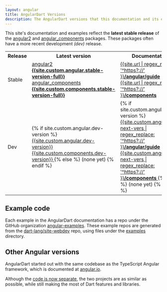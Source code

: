 ```yaml
---
layout: angular
title: AngularDart Versions
description: The AngularDart versions that this documentation and its examples use.
---
```

This site's documentation and examples reflect
the **latest stable release** of the
[angular2](https://pub.dartlang.org/packages/angular2) and
[angular_components](https://pub.dartlang.org/packages/angular_components)
packages. These packages often have a more recent development _(dev)_ release.

<table>
  <tr>
    <th>Release</th>
    <th>Latest version</th>
    <th>Documentation</th>
  </tr>
  <tr>
    <td>
      Stable
    </td>
    <td>
      <a href="https://pub.dartlang.org/packages/%61ngular2/versions/{{site.custom.angular.stable-version-full}}#-pkg-tab-changelog">
        angular2 <b>{{site.custom.angular.stable-version-full}}</b>
      </a>
      <br>
      <a href="https://pub.dartlang.org/packages/%61ngular_components/versions/{{site.custom.components.stable-version-full}}#-pkg-tab-changelog">
        angular_components <b>{{site.custom.components.stable-version-full}}</b>
      </a>
    </td>
    <td>
      <a href="/angular/guide">
        {{site.url | regex_replace: '^https?://' }}<b>/angular/guide</b>
      </a>
      <br>
      <a href="/components">
        {{site.url | regex_replace: '^https?://' }}<b>/components</b>
      </a>
    </td>
  </tr>
  <tr>
    <td>
      Dev
    </td>
    <td>
      {% if site.custom.angular.dev-version %}
      <a href="https://pub.dartlang.org/packages/%61ngular2/versions/{{site.custom.angular.dev-version}}#-pkg-tab-changelog">
        {{site.custom.angular.dev-version}}
      </a>
      <br>
      <a href="https://pub.dartlang.org/packages/%61ngular_components/versions/{{site.custom.angular.dev-version}}#-pkg-tab-changelog">
        {{site.custom.components.dev-version}}
      </a>
      {% else %}
      (none yet)
      {% endif %}
    </td>
    <td>
      {% if site.custom.angular.dev-version %}
      <a href="{{site.custom.angular.url-next-vers}}/angular/guide">
        {{site.custom.angular.url-next-vers | regex_replace: '^https?://' }}<b>/angular/guide</b>
      </a>
      <br>
      <a href="{{site.custom.angular.url-next-vers}}/components">
        {{site.custom.angular.url-next-vers | regex_replace: '^https?://' }}<b>/components</b>
      </a>
      {% else %}
      (none yet)
      {% endif %}
    </td>
  </tr>
</table>

<!--
## Angular alpha releases are production quality

Google thoroughly tests each version of AngularDart—even alpha releases—to
ensure that our mission-critical apps that depend on Angular continue to work well.

The _alpha_ label indicates that the API is changing,
and that the release (or a release after it) might break your code.

For more information, see the documentation for
the [pub version scheme](https://www.dartlang.org/tools/pub/versioning).
-->

## Example code

Each example in the AngularDart documentation has a repo under the GitHub organization
[angular-examples](https://github.com/angular-examples).
These example repos are generated from the [dart-lang/site-webdev]({{site.repo}}) repo,
using files under the [examples]({{site.repo}}/tree/master/examples) directory.


## Other Angular versions

AngularDart started out with the same codebase as the TypeScript Angular framework,
which is documented at [angular.io](https://angular.io).

Although the [code is now separate](http://news.dartlang.org/2016/07/angulardart-is-going-all-dart.html),
the two projects are as similar as possible,
while still making the most of Dart features and libraries.
